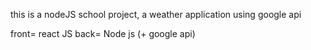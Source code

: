 this is a nodeJS school project, a weather application using google api


front= react JS
back= Node js (+ google api)
